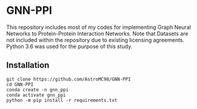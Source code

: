 # GNN-PPI
This repository includes most of my codes for implementing Graph Neural Networks to Protein-Protein Interaction Networks. Note that Datasets are not included within the repository due to existing licensing agreements. Python 3.6 was used for the purpose of this study. 

## Installation
```
git clone https://github.com/AstroMC98/GNN-PPI
cd GNN-PPI
conda create -n gnn_ppi
conda activate gnn_ppi
python -m pip install -r requirements.txt
